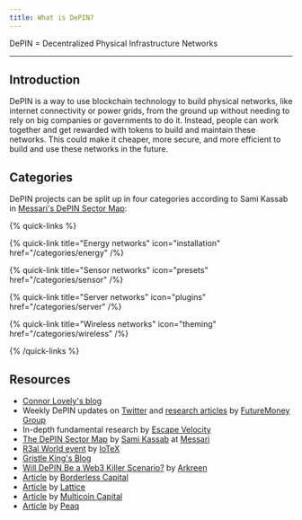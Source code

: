 ```yaml
---
title: What is DePIN?
---
```


DePIN = Decentralized Physical Infrastructure Networks

---

## Introduction

DePIN is a way to use blockchain technology to build physical networks, like internet connectivity or power grids, from the ground up without needing to rely on big companies or governments to do it. Instead, people can work together and get rewarded with tokens to build and maintain these networks. This could make it cheaper, more secure, and more efficient to build and use these networks in the future.

## Categories

DePIN projects can be split up in four categories according to Sami Kassab in [Messari's DePIN Sector Map](https://messari.io/report/the-depin-sector-map):

{% quick-links %}

{% quick-link title="Energy networks" icon="installation" href="/categories/energy" /%}

{% quick-link title="Sensor networks" icon="presets" href="/categories/sensor" /%}

{% quick-link title="Server networks" icon="plugins" href="/categories/server" /%}

{% quick-link title="Wireless networks" icon="theming" href="/categories/wireless" /%}

{% /quick-links %}

## Resources

- [Connor Lovely's blog](https://connorbuildsinpublic.substack.com/)
- Weekly DePIN updates on [Twitter](https://twitter.com/FutureMoneyVC) and [research articles](https://medium.com/@0xfu) by [FutureMoney Group](https://www.fmgroup.xyz/)
- In-depth fundamental research by [Escape Velocity](https://ev3.xyz/)
- [The DePIN Sector Map](https://twitter.com/Old_Samster/status/1616111274986991616) by [Sami Kassab](https://twitter.com/Old_Samster) at [Messari](https://messari.io/research/sami-kassab)
- [R3al World event](https://r3alworld.com/) by [IoTeX](https://iotex.io/)
- [Gristle King's Blog](https://gristleking.com/)
- [Will DePIN Be a Web3 Killer Scenario?](https://medium.com/@arkreen/will-depin-be-a-web3-killer-6262308635d3) by [Arkreen](https://arkreen.com/)
- [Article](https://medium.com/borderless-capital/edgefi-597b9c747a94) by [Borderless Capital](https://www.borderlesscapital.io/)
- [Article](https://medium.com/@mikezajko_16091/token-incentivized-physical-infrastructure-networks-3548b3182d82) by [Lattice](https://lattice.fund/)
- [Article](https://multicoin.capital/2022/04/05/proof-of-physical-work/) by [Multicoin Capital](https://multicoin.capital/)
- [Article](https://www.peaq.network/blog/what-are-decentralized-physical-infrastructure-networks-depin) by [Peaq](https://www.peaq.network)
